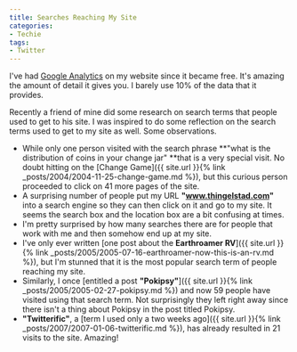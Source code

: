 ```yaml
---
title: Searches Reaching My Site
categories:
- Techie
tags:
- Twitter
---
```


I've had [Google Analytics](http://analytics.google.com/) on my website since it became free. It's amazing the amount of detail it gives you. I barely use 10% of the data that it provides.

Recently a friend of mine did some research on search terms that people used to get to his site. I was inspired to do some reflection on the search terms used to get to my site as well. Some observations.

  * While only one person visited with the search phrase **"what is the distribution of coins in your change jar" **that is a very special visit. No doubt hitting on the [Change Game]({{ site.url }}{% link _posts/2004/2004-11-25-change-game.md %}), but this curious person proceeded to click on 41 more pages of the site.
  * A surprising number of people put my URL **"www.thingelstad.com"** into a search engine so they can then click on it and go to my site. It seems the search box and the location box are a bit confusing at times.
  * I'm pretty surprised by how many searches there are for people that work with me and then somehow end up at my site.
  * I've only ever written [one post about the **Earthroamer RV**]({{ site.url }}{% link _posts/2005/2005-07-16-earthroamer-now-this-is-an-rv.md %}), but I'm stunned that it is the most popular search term of people reaching my site.
  * Similarly, I once [entitled a post **"Pokipsy"**]({{ site.url }}{% link _posts/2005/2005-02-27-pokipsy.md %}) and now 59 people have visited using that search term. Not surprisingly they left right away since there isn't a thing about Pokipsy in the post titled Pokipsy.
  * **"Twitterific"**, a [term I used only a two weeks ago]({{ site.url }}{% link _posts/2007/2007-01-06-twitterific.md %}), has already resulted in 21 visits to the site. Amazing!


